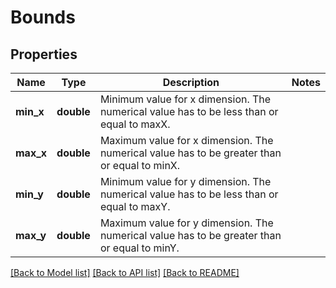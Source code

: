 # Bounds

## Properties
Name | Type | Description | Notes
------------ | ------------- | ------------- | -------------
**min_x** | **double** | Minimum value for x dimension. The numerical value has to be less than or equal to maxX. | 
**max_x** | **double** | Maximum value for x dimension. The numerical value has to be greater than or equal to minX. | 
**min_y** | **double** | Minimum value for y dimension. The numerical value has to be less than or equal to maxY. | 
**max_y** | **double** | Maximum value for y dimension. The numerical value has to be greater than or equal to minY. | 

[[Back to Model list]](../../README.md#documentation-for-models) [[Back to API list]](../../README.md#documentation-for-api-endpoints) [[Back to README]](../../README.md)

